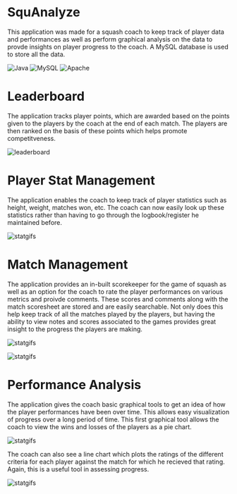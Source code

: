 # SquAnalyze
This application was made for a squash coach to keep track of player data and performances as well as perform graphical analysis on the data to provde insights on player progress to the coach. A MySQL database is used to store all the data.

![Java](https://img.shields.io/badge/Java-yellow) ![MySQL](https://img.shields.io/badge/MySQL-blue) ![Apache](https://img.shields.io/badge/Apache-red)

# Leaderboard
The application tracks player points, which are awarded based on the points given to the players by the coach at the end of each match. The players are then ranked on the basis of these points which helps promote competitveness.

![leaderboard](https://github.com/kumarpit/track-squash/blob/main/gifs/leaderboard.gif)

# Player Stat Management
The application enables the coach to keep track of player statistics such as height, weight, matches won, etc. The coach can now easily look up these statistics rather than having to go through the logbook/register he maintained before.

![statgifs](https://github.com/kumarpit/track-squash/blob/main/gifs/playerdetails.gif)

# Match Management
The application provides an in-built scorekeeper for the game of squash as well as an option for the coach to rate the player performances on various metrics and proivde comments. These scores and comments along with the match scoresheet are stored and are easily searchable. Not only does this help keep track of all the matches played by the players, but having the ability to view notes and scores associated to the games provides great insight to the progress the players are making.

![statgifs](https://github.com/kumarpit/track-squash/blob/main/gifs/scorekeeper.gif)

![statgifs](https://github.com/kumarpit/track-squash/blob/main/gifs/comments+updates.gif)

# Performance Analysis
The application gives the coach basic graphical tools to get an idea of how the player performances have been over time. This allows easy visualization of progress over a long period of time. This first graphical tool allows the coach to view the wins and losses of the players as a pie chart.

![statgifs](https://github.com/kumarpit/track-squash/blob/main/gifs/piechart.gif)

The coach can also see a line chart which plots the ratings of the different criteria for each player against the match for which he recieved that rating. Again, this is a useful tool in assessing progress.

![statgifs](https://github.com/kumarpit/track-squash/blob/main/gifs/linechart.gif)

